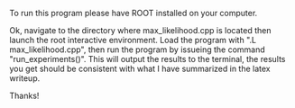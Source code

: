 To run this program please have ROOT installed on your computer. 

Ok, navigate to the directory where max_likelihood.cpp is located then launch the root interactive environment. Load the program with ".L max_likelihood.cpp", then run the program by issueing the command "run_experiments()". This will output the results to the terminal, the results you get should be consistent with what I have summarized in the latex writeup.

Thanks!
